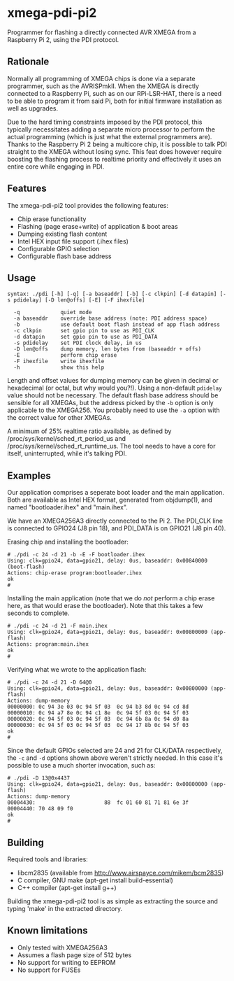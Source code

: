 xmega-pdi-pi2
=============

Programmer for flashing a directly connected AVR XMEGA from a Raspberry
Pi 2, using the PDI protocol.


Rationale
---------

Normally all programming of XMEGA chips is done via a separate programmer,
such as the AVRISPmkII. When the XMEGA is directly connected to a
Raspberry Pi, such as on our RPi-LSR-HAT, there is a need to be able to
program it from said Pi, both for initial firmware installation as well
as upgrades.

Due to the hard timing constraints imposed by the PDI protocol, this
typically necessitates adding a separate micro processor to perform the
actual programming (which is just what the external programmers are).
Thanks to the Raspberry Pi 2 being a multicore chip, it is possible
to talk PDI straight to the XMEGA without losing sync. This feat does
however require boosting the flashing process to realtime priority and
effectively it uses an entire core while engaging in PDI.


Features
--------

The xmega-pdi-pi2 tool provides the following features:

  - Chip erase functionality
  - Flashing (page erase+write) of application & boot areas
  - Dumping existing flash content
  - Intel HEX input file support (.ihex files)
  - Configurable GPIO selection
  - Configurable flash base address


Usage
-----

```
syntax: ./pdi [-h] [-q] [-a baseaddr] [-b] [-c clkpin] [-d datapin] [-s pdidelay] [-D len@offs] [-E] [-F ihexfile]

  -q             quiet mode
  -a baseaddr    override base address (note: PDI address space)
  -b             use default boot flash instead of app flash address
  -c clkpin      set gpio pin to use as PDI_CLK
  -d datapin     set gpio pin to use as PDI_DATA
  -s pdidelay    set PDI clock delay, in us
  -D len@offs    dump memory, len bytes from (baseaddr + offs)
  -E             perform chip erase
  -F ihexfile    write ihexfile
  -h             show this help
```

Length and offset values for dumping memory can be given in decimal or
hexadecimal (or octal, but why would you?!). Using a non-default `pdidelay`
value should not be necessary. The default flash base address should be
sensible for all XMEGAs, but the address picked by the `-b` option is
only applicable to the XMEGA256. You probably need to use the `-a` option
with the correct value for other XMEGAs.

A minimum of 25% realtime ratio available, as
defined by /proc/sys/kernel/sched_rt_period_us and
/proc/sys/kernel/sched_rt_runtime_us. The tool needs to have a core
for itself, uninterrupted, while it's talking PDI.


Examples
--------

Our application comprises a seperate boot loader and the main application.
Both are available as Intel HEX format, generated from objdump(1), and
named "bootloader.ihex" and "main.ihex".

We have an XMEGA256A3 directly connected to the Pi 2. The PDI_CLK line
is connected to GPIO24 (J8 pin 18), and PDI_DATA is on GPIO21 (J8 pin 40).

Erasing chip and installing the bootloader:
```
# ./pdi -c 24 -d 21 -b -E -F bootloader.ihex
Using: clk=gpio24, data=gpio21, delay: 0us, baseaddr: 0x00840000 (boot-flash)
Actions: chip-erase program:bootloader.ihex 
ok
#
```

Installing the main application (note that we do *not* perform a chip erase
here, as that would erase the bootloader). Note that this takes a few
seconds to complete.
```
# ./pdi -c 24 -d 21 -F main.ihex
Using: clk=gpio24, data=gpio21, delay: 0us, baseaddr: 0x00800000 (app-flash)
Actions: program:main.ihex 
ok
#
```

Verifying what we wrote to the application flash:
```
# ./pdi -c 24 -d 21 -D 64@0
Using: clk=gpio24, data=gpio21, delay: 0us, baseaddr: 0x00800000 (app-flash)
Actions: dump-memory 
00000000: 0c 94 3e 03 0c 94 5f 03  0c 94 b3 8d 0c 94 cd 8d 
00000010: 0c 94 a7 8e 0c 94 c1 8e  0c 94 5f 03 0c 94 5f 03 
00000020: 0c 94 5f 03 0c 94 5f 03  0c 94 6b 8a 0c 94 d0 8a 
00000030: 0c 94 5f 03 0c 94 5f 03  0c 94 17 8b 0c 94 5f 03 
ok
#
```

Since the default GPIOs selected are 24 and 21 for CLK/DATA respectively, the
`-c` and `-d` options shown above weren't strictly needed. In this case
it's possible to use a much shorter invocation, such as:
```
# ./pdi -D 13@0x4437
Using: clk=gpio24, data=gpio21, delay: 0us, baseaddr: 0x00800000 (app-flash)
Actions: dump-memory 
00004430:                      88  fc 01 60 81 71 81 6e 3f 
00004440: 70 48 09 f0 
ok
#
```


Building
--------

Required tools and libraries:

  - libcm2835 (available from http://www.airspayce.com/mikem/bcm2835)
  - C compiler, GNU make  (apt-get install build-essential)
  - C++ compiler (apt-get install g++)


Building the xmega-pdi-pi2 tool is as simple as extracting the source
and typing 'make' in the extracted directory.


Known limitations
-----------------

  - Only tested with XMEGA256A3
  - Assumes a flash page size of 512 bytes
  - No support for writing to EEPROM
  - No support for FUSEs

